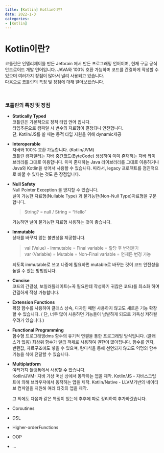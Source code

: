 ```yaml
---
title: [Kotlin] Kotlin이란?
date: 2022-1-3
categories:
- [Kotlin]
---
```


# Kotlin이란?  
코틀린은 인텔리제이를 만든 Jetbrain 에서 만든 프로그래밍 언어이며, 현재 구글 공식 안드로이드 개발 언어입니다. JAVA와 100% 호환 가능하며 코드를 간결하게 작성할 수 있으며 여러가지 장점이 많아서 널리 사용되고 있습니다.  
다음으로 코틀린의 특징 및 장점에 대해 알아보겠습니다.

<br>

### 코틀린의 특징 및 장점
- **Statically Typed**  
   코틀린은 기본적으로 정적 타입 언어 입니다.  
   타입추론으로 컴파일 시 변수의 자료형이 결정되니 안전합니다.  
   단, Kotlin/JS를 쓸 때는 동적 타입 지원을 위해 dynamic제공  

- **Interoperable**  
  자바와 100% 호환 가능합니다. (Kotlin/JVM)  
  코틀린 컴파일러는 자바 중간코드(ByteCode) 생성하여 이미 존재하는 자바 라이브러리를 그대로 이용합니다. 이미 존재하는 Java 라이브러리를 그대로 이용하거나 Java와 Kotlin을 섞어서 사용할 수 있습니다. 따라서, legacy 프로젝트를 점진적으로 바꿀 수 있다는 것도 큰 장점입니다.  

- **Null Safety**  
  Null Pointer Exception 을 방지할 수 있습니다.  
  널이 가능한 자료형(Nullable Type) 과 불가능한(Non-Null Type)자료형을 구분합니다.  
  > String? = null / String = “Hello”   

  가능하면 널이 불가능한 자료형 사용하는 것이 좋습니다.

- **Immutable**  
  상태를 바꾸지 않는 불변성을 제공합니다.
  > val (Value) - Immutable = Final variable = 할당 후 변경불가  
  > var (Variable) = Mutable = Non-Final variable = 언제든 변경 가능  
  
  되도록 immutable로 쓰고 나중에 필요하면 mutable로 바꾸는 것이 코드 안전성을 높일 수 있는 방법입니다.  

- **Concise**  
  코드의 간결성, 보일러플레이트(=꼭 필요한데 작성하기 귀찮은 코드)를 최소화 하여 간결하게 작성 가능합니다.  

- **Extension Functions**  
  확장 함수를 사용하여 클래스 상속, 디자인 패턴 사용하지 않고도 새로운 기능 확장 할 수 있습니다. ( 단, 너무 많이 사용하면 기능들이 남발하게 되므로 가독성  저하될 우려가 있습니다.)  

- **Functional Programming**  
  함수형 프로그래밍dms 함수의 유기적 연결을 통한 프로그래밍 방식입니다. (클래스가 없음) 최상위 함수가 일급 객체로 사용하여 권한이 많아집니다. 함수를 인자, 반환값, 자료구조에도 넣을 수 있으며, 람다식을 통해 선언되지 않고도 익명의 함수기능을 식에 전달할 수 있습니다.  

- **Multiplatform**  
  여러가지 플랫폼에서 사용할 수 있습니다.  
  Kotlin/JVM- 자바 가상 머신 상에서 동작하는 앱을 제작.
  Kotlin/JS - 자바스크립트에 의해 브라우저에서 동작하는 앱을 제작.  Kotlin/Native - LLVM기반의 네이티브 컴파일을 지원해 여러 타깃의 앱을 제작.

  그 외에도 다음과 같은 특징이 있는데 추후에 따로 정리하여 추가하겠습니다.  
  
- Coroutines
- DSL
- Higher-orderFunctions
- OOP
- …

